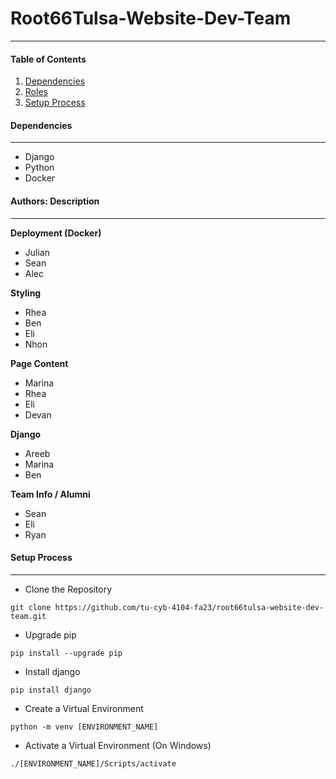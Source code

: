 # Root66Tulsa-Website-Dev-Team
***
#### Table of Contents
1. [Dependencies](#dependencies)
2. [Roles](#Roles)
3. [Setup Process](#setup)

#### Dependencies <a name="dependencies"></a>
***
- Django
- Python
- Docker

#### Authors: Description <a name="Roles"></a>
***
__Deployment (Docker)__
- Julian
- Sean
- Alec
  
__Styling__
- Rhea
- Ben
- Eli
- Nhon

__Page Content__
- Marina
- Rhea
- Eli
- Devan

__Django__
- Areeb
- Marina
- Ben

__Team Info / Alumni__
- Sean
- Eli
- Ryan

#### Setup Process <a name="setup"></a>
***
- Clone the Repository
```
git clone https://github.com/tu-cyb-4104-fa23/root66tulsa-website-dev-team.git
```
- Upgrade pip
```
pip install --upgrade pip
```
- Install django
```
pip install django
```
- Create a Virtual Environment
```
python -m venv [ENVIRONMENT_NAME]
```
- Activate a Virtual Environment (On Windows)
```
./[ENVIRONMENT_NAME]/Scripts/activate
```